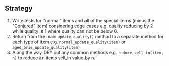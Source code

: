 Strategy
------------
1. Write tests for "normal" items and all of the special items (minus the "Conjured" item) considering edge cases e.g. quality reducing by 2 while quality is 1 where quality can not be below 0.
2. Return from the main `update_quality()` method to a separate method for each type of item e.g. `normal_update_quality(item)` or `aged_brie_update_quality(item)`
3. Along the way DRY out any common methods e.g. `reduce_sell_in(item, n)` to reduce an items sell_in value by n.
